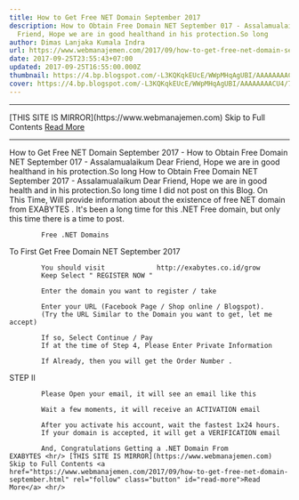 ```yaml
---
title: How to Get Free NET Domain September 2017
description: How to Obtain Free Domain NET September 017 - Assalamualaikum Dear
  Friend, Hope we are in good healthand in his protection.So long
author: Dimas Lanjaka Kumala Indra
url: https://www.webmanajemen.com/2017/09/how-to-get-free-net-domain-september.html
date: 2017-09-25T23:55:43+07:00
updated: 2017-09-25T16:55:00.000Z
thumbnail: https://4.bp.blogspot.com/-L3KQKqkEUcE/WWpMHqAgUBI/AAAAAAAACU4/7KJ5yi2UlTErYq_6Fflz--LsOR6K52nGQCLcBGAs/s400/bodo.png
cover: https://4.bp.blogspot.com/-L3KQKqkEUcE/WWpMHqAgUBI/AAAAAAAACU4/7KJ5yi2UlTErYq_6Fflz--LsOR6K52nGQCLcBGAs/s400/bodo.png
---
```


<hr/> [THIS SITE IS MIRROR](https://www.webmanajemen.com) Skip to Full Contents <a href="https://www.webmanajemen.com/2017/09/how-to-get-free-net-domain-september.html" rel="follow" class="button" id="read-more">Read More</a> <hr/> How to Get Free NET Domain September 2017 - How to Obtain Free Domain NET September 017 - Assalamualaikum Dear Friend, Hope we are in good healthand in his protection.So long How to Obtain Free Domain NET September 2017 - Assalamualaikum Dear Friend, Hope     we are in good health and in his protection.So long time I did     not post on this Blog. On This Time, Will provide information about the     existence of free NET domain from              EXABYTES          . It's been a long time for this .NET Free domain, but only this time there     is a time to post. 


    
                                                                    
            Free .NET Domains                     

To First 
Get Free Domain NET September 2017

            You should visit             http://exabytes.co.id/grow        
            Keep Select " REGISTER NOW "             
                                                
            Enter the domain you want to register / take             
                                                
            Enter your URL (Facebook Page / Shop online / Blogspot).             
            (Try the URL Similar to the Domain you want to get, let me             accept)             
                                                
            If so, Select Continue / Pay         
            If at the time of Step 4, Please Enter Private Information             
                                                
            If Already, then you will get the Order Number .             
                                                

STEP II     


            Please Open your email, it will see an email like this             
                                                
            Wait a few moments, it will receive an ACTIVATION email             
                                                
            After you activate his account, wait the fastest 1x24 hours.         
            If your domain is accepted, it will get a VERIFICATION email             
                     
            And, Congratulations Getting a .NET Domain From                              EXABYTES <hr/> [THIS SITE IS MIRROR](https://www.webmanajemen.com) Skip to Full Contents <a href="https://www.webmanajemen.com/2017/09/how-to-get-free-net-domain-september.html" rel="follow" class="button" id="read-more">Read More</a> <hr/>
